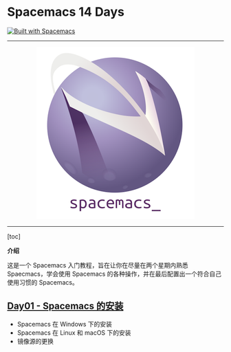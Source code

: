 # Spacemacs 14 Days

[![Built with Spacemacs](https://cdn.rawgit.com/syl20bnr/spacemacs/442d025779da2f62fc86c2082703697714db6514/assets/spacemacs-badge.svg)](https://develop.spacemacs.org)

---

<div align=center><img src="images/title2.png"/></div>

---

[toc]

**介绍**

这是一个 Spacemacs 入门教程，旨在让你在尽量在两个星期内熟悉 Spaecmacs，学会使用 Spacemacs 的各种操作，并在最后配置出一个符合自己使用习惯的 Spacemacs。

## [Day01 - Spacemacs 的安装](https://github.com/liuzhijun-source/spacemacs-14-days/blob/main/Day01/Spacemacs%20%E7%9A%84%E5%AE%89%E8%A3%85.md)

- Spacemacs 在 Windows 下的安装
- Spacemacs 在 Linux 和 macOS 下的安装
- 镜像源的更换



